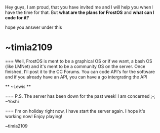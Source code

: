 Hey guys,
I am proud, that you have invited me and I will help you when I have the time for that. But **what are the plans for FrostOS** and **what can I code for it?**

hope you answer under this 

# ~timia2109

===
Well,
FrostOS is ment to be a graphical OS or if we want, a bash OS (like LMNet) and it's ment to be a community OS on the server.
Once finished, I'll post it to the CC Forums. You can code API's for the software and if you already have an API, you can have a go intergrating the API

** ~Lewis **

===
P.S. The server has been down for the past week! I am concerned ;-;
~Yoshi

===
I'm on holiday right now, I have start the server again. I hope it's working now!
Enjoy playing!

~timia2109
